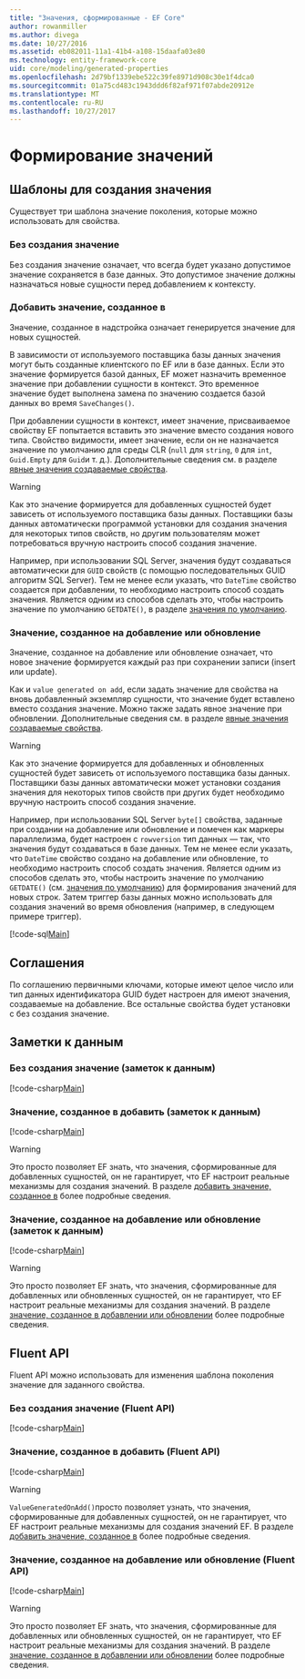 ```yaml
---
title: "Значения, сформированные - EF Core"
author: rowanmiller
ms.author: divega
ms.date: 10/27/2016
ms.assetid: eb082011-11a1-41b4-a108-15daafa03e80
ms.technology: entity-framework-core
uid: core/modeling/generated-properties
ms.openlocfilehash: 2d79bf1339ebe522c39fe8971d908c30e1f4dca0
ms.sourcegitcommit: 01a75cd483c1943ddd6f82af971f07abde20912e
ms.translationtype: MT
ms.contentlocale: ru-RU
ms.lasthandoff: 10/27/2017
---
```

# <a name="generated-values"></a>Формирование значений

## <a name="value-generation-patterns"></a>Шаблоны для создания значения

Существует три шаблона значение поколения, которые можно использовать для свойства.

### <a name="no-value-generation"></a>Без создания значение

Без создания значение означает, что всегда будет указано допустимое значение сохраняется в базе данных. Это допустимое значение должны назначаться новые сущности перед добавлением к контексту.

### <a name="value-generated-on-add"></a>Добавить значение, созданное в

Значение, созданное в надстройка означает генерируется значение для новых сущностей.

В зависимости от используемого поставщика базы данных значения могут быть созданные клиентского по EF или в базе данных. Если это значение формируется базой данных, EF может назначить временное значение при добавлении сущности в контекст. Это временное значение будет выполнена замена по значению создается базой данных во время `SaveChanges()`.

При добавлении сущности в контекст, имеет значение, присваиваемое свойству EF попытается вставить это значение вместо создания нового типа. Свойство видимости, имеет значение, если он не назначается значение по умолчанию для среды CLR (`null` для `string`, `0` для `int`, `Guid.Empty` для `Guid`и т. д.). Дополнительные сведения см. в разделе [явные значения создаваемые свойства](..\saving\explicit-values-generated-properties.md).

> [!WARNING]  
> Как это значение формируется для добавленных сущностей будет зависеть от используемого поставщика базы данных. Поставщики базы данных автоматически программой установки для создания значения для некоторых типов свойств, но другим пользователям может потребоваться вручную настроить способ создания значение.
>
> Например, при использовании SQL Server, значения будут создаваться автоматически для `GUID` свойств (с помощью последовательных GUID алгоритм SQL Server). Тем не менее если указать, что `DateTime` свойство создается при добавлении, то необходимо настроить способ создать значения. Является одним из способов сделать это, чтобы настроить значение по умолчанию `GETDATE()`, в разделе [значения по умолчанию](relational/default-values.md).

### <a name="value-generated-on-add-or-update"></a>Значение, созданное на добавление или обновление

Значение, созданное на добавление или обновление означает, что новое значение формируется каждый раз при сохранении записи (insert или update).

Как и `value generated on add`, если задать значение для свойства на вновь добавленный экземпляр сущности, что значение будет вставлено вместо создания значение. Можно также задать явное значение при обновлении. Дополнительные сведения см. в разделе [явные значения создаваемые свойства](..\saving\explicit-values-generated-properties.md).

> [!WARNING]  
> Как это значение формируется для добавленных и обновленных сущностей будет зависеть от используемого поставщика базы данных. Поставщики базы данных автоматически может установки создания значения для некоторых типов свойств при других будет необходимо вручную настроить способ создания значение.
>
> Например, при использовании SQL Server `byte[]` свойства, заданные при создании на добавление или обновление и помечен как маркеры параллелизма, будет настроен с `rowversion` тип данных — так, что значения будут создаваться в базе данных. Тем не менее если указать, что `DateTime` свойство создано на добавление или обновление, то необходимо настроить способ создать значения. Является одним из способов сделать это, чтобы настроить значение по умолчанию `GETDATE()` (см. [значения по умолчанию](relational/default-values.md)) для формирования значений для новых строк. Затем триггер базы данных можно использовать для создания значений во время обновления (например, в следующем примере триггер).
>
> [!code-sql[Main](../../../samples/core/Modeling/FluentAPI/Samples/ValueGeneratedOnAddOrUpdate.sql)]

## <a name="conventions"></a>Соглашения

По соглашению первичными ключами, которые имеют целое число или тип данных идентификатора GUID будет настроен для имеют значения, создаваемые на добавление. Все остальные свойства будет установки с без создания значение.

## <a name="data-annotations"></a>Заметки к данным

### <a name="no-value-generation-data-annotations"></a>Без создания значение (заметок к данным)

[!code-csharp[Main](../../../samples/core/Modeling/DataAnnotations/Samples/ValueGeneratedNever.cs#Sample)]

### <a name="value-generated-on-add-data-annotations"></a>Значение, созданное в добавить (заметок к данным)

[!code-csharp[Main](../../../samples/core/Modeling/DataAnnotations/Samples/ValueGeneratedOnAdd.cs#Sample)]

> [!WARNING]  
> Это просто позволяет EF знать, что значения, сформированные для добавленных сущностей, он не гарантирует, что EF настроит реальные механизмы для создания значений. В разделе [добавить значение, созданное в](#value-generated-on-add) более подробные сведения.

### <a name="value-generated-on-add-or-update-data-annotations"></a>Значение, созданное на добавление или обновление (заметок к данным)

[!code-csharp[Main](../../../samples/core/Modeling/DataAnnotations/Samples/ValueGeneratedOnAddOrUpdate.cs#Sample)]

> [!WARNING]  
> Это просто позволяет EF знать, что значения, сформированные для добавленных или обновленных сущностей, он не гарантирует, что EF настроит реальные механизмы для создания значений. В разделе [значение, созданное в добавлении или обновлении](#value-generated-on-add-or-update) более подробные сведения.

## <a name="fluent-api"></a>Fluent API

Fluent API можно использовать для изменения шаблона поколения значение для заданного свойства.

### <a name="no-value-generation-fluent-api"></a>Без создания значение (Fluent API)

[!code-csharp[Main](../../../samples/core/Modeling/FluentAPI/Samples/ValueGeneratedNever.cs#Sample)]

### <a name="value-generated-on-add-fluent-api"></a>Значение, созданное в добавить (Fluent API)

[!code-csharp[Main](../../../samples/core/Modeling/FluentAPI/Samples/ValueGeneratedOnAdd.cs#Sample)]

> [!WARNING]  
> `ValueGeneratedOnAdd()`просто позволяет узнать, что значения, сформированные для добавленных сущностей, он не гарантирует, что EF настроит реальные механизмы для создания значений EF.  В разделе [добавить значение, созданное в](#value-generated-on-add) более подробные сведения.

### <a name="value-generated-on-add-or-update-fluent-api"></a>Значение, созданное на добавление или обновление (Fluent API)

[!code-csharp[Main](../../../samples/core/Modeling/FluentAPI/Samples/ValueGeneratedOnAddOrUpdate.cs#Sample)]

> [!WARNING]  
> Это просто позволяет EF знать, что значения, сформированные для добавленных или обновленных сущностей, он не гарантирует, что EF настроит реальные механизмы для создания значений. В разделе [значение, созданное в добавлении или обновлении](#value-generated-on-add-or-update) более подробные сведения.
